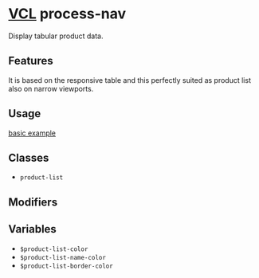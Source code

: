 # [VCL](https://vcl.github.io/) process-nav

Display tabular product data.

## Features

It is based on the responsive table and this perfectly suited as product list
also on narrow viewports.

## Usage

[basic example](/demo/example.html)

## Classes

- `product-list`

## Modifiers

## Variables

- `$product-list-color`
- `$product-list-name-color`
- `$product-list-border-color`
